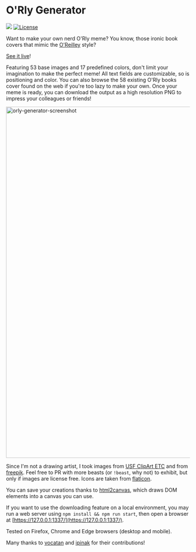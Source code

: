 # O'Rly Generator

![](https://badgen.net/badge/version/1.4.2/blue)
[![License](https://img.shields.io/github/license/ArthurBeaulieu/ORlyGenerator.svg)](https://github.com/ArthurBeaulieu/ORlyGenerator/blob/master/LICENSE.md)

Want to make your own nerd O'Rly meme? You know, those ironic book covers that mimic the [O'Reilley](https://www.oreilly.com/) style?

[See it live](https://arthurbeaulieu.github.io/ORlyGenerator/)!

Featuring 53 base images and 17 predefined colors, don't limit your imagination to make the perfect meme! All text fields are customizable, so is positioning and color. You can also browse the 58 existing O'Rly books cover found on the web if you're too lazy to make your own. Once your meme is ready, you can download the output as a high resolution PNG to impress your colleagues or friends!

<p>
  <img src="/assets/screenshots/demo-1.4.0.png" width="960" alt="orly-generator-screenshot"/>
</p>

Since I'm not a drawing artist, I took images from [USF ClipArt ETC](https://etc.usf.edu/clipart) and from [freepik](https://www.freepik.com/). Feel free to PR with more beasts (or `!beast`, why not) to exhibit, but only if images are license free. Icons are taken from [flaticon](https://www.flaticon.com/).

You can save your creations thanks to [html2canvas](https://html2canvas.hertzen.com/), which draws DOM elements into a canvas you can use.

If you want to use the downloading feature on a local environment, you may run a web server using `npm install && npm run start`, then open a browser at [https://127.0.0.1:1337/](https://127.0.0.1:1337/).

Tested on Firefox, Chrome and Edge browsers (desktop and mobile).

Many thanks to [vocatan](https://github.com/vocatan) and [ipinak](https://github.com/ipinak) for their contributions!
